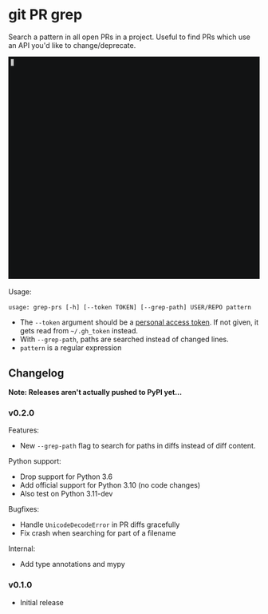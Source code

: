 # git PR grep

Search a pattern in all open PRs in a project. Useful to find PRs which use an API you'd like to change/deprecate.

![screencast](.github/screencast.gif)

Usage:

```
usage: grep-prs [-h] [--token TOKEN] [--grep-path] USER/REPO pattern
```

- The `--token` argument should be a [personal access token](https://docs.github.com/en/github/authenticating-to-github/creating-a-personal-access-token). If not given, it gets read from `~/.gh_token` instead.
- With `--grep-path`, paths are searched instead of changed lines.
- `pattern` is a regular expression

## Changelog

**Note: Releases aren't actually pushed to PyPI yet...**

### v0.2.0

Features:

- New `--grep-path` flag to search for paths in diffs instead of diff content.

Python support:

- Drop support for Python 3.6
- Add official support for Python 3.10 (no code changes)
- Also test on Python 3.11-dev

Bugfixes:

- Handle `UnicodeDecodeError` in PR diffs gracefully
- Fix crash when searching for part of a filename

Internal:

- Add type annotations and mypy

### v0.1.0

- Initial release
